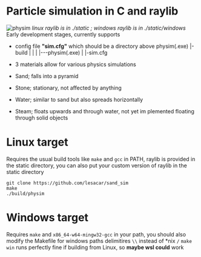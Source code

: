 # Particle simulation in C and raylib
![physim](https://github.com/lesacar/sand_sim/assets/69954403/51cfbcb8-542a-4df6-81f0-1e4b2af80afe)
*linux raylib is in ./static ; windows raylib is in ./static/windows*
Early development stages, currently supports 
- config file **"sim.cfg"** which should be a directory above physim(.exe)
 |-build
 |    |
 |    |---physim(.exe)
 |
 |-sim.cfg

- 3 materials allow for various physics simulations
- Sand; falls into a pyramid
- Stone; stationary, not affected by anything
- Water; similar to sand but also spreads horizontally
- Steam; floats upwards and through water, not yet im
plemented floating through solid objects 

# Linux target
Requires the usual build tools like ```make``` and ```gcc``` in PATH, raylib is provided in the static directory, you can also put your custom version of raylib in the static directory
```
git clone https://github.com/lesacar/sand_sim
make
./build/physim
```

# Windows target
Requires ```make``` and ```x86_64-w64-mingw32-gcc``` in your path, you should also modify the Makefile for windows paths delimitires ```\\``` instead of *nix ```/```
```make win``` runs perfectly fine if building from Linux, so **maybe wsl could** work 

